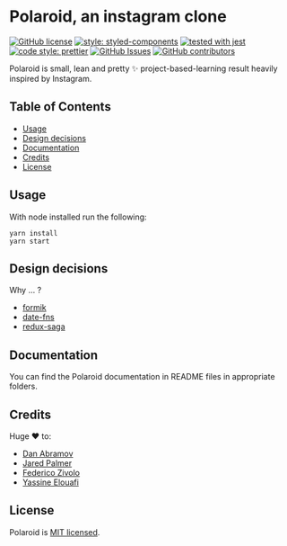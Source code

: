 # Polaroid, an instagram clone

[![GitHub license](https://img.shields.io/badge/license-MIT-blue.svg)](https://github.com/facebook/react/blob/master/LICENSE)
[![style: styled-components](https://img.shields.io/badge/style-%F0%9F%92%85%20styled--components-orange.svg?colorB=daa357&colorA=db748e)](https://github.com/styled-components/styled-components)
[![tested with jest](https://img.shields.io/badge/tested_with-jest-99424f.svg)](https://github.com/facebook/jest)
[![code style: prettier](https://img.shields.io/badge/code_style-prettier-ff69b4.svg)](https://github.com/prettier/prettier)
[![GitHub Issues](https://img.shields.io/github/issues/malcodeman/polaroid-client.svg)](https://github.com/malcodeman/polaroid-client/issues)
[![GitHub contributors](https://img.shields.io/github/contributors/malcodeman/polaroid-client.svg)](https://github.com/malcodeman/polaroid-client)

Polaroid is small, lean and pretty ✨ project-based-learning result heavily inspired by Instagram.

## Table of Contents
- [Usage](#usage)
- [Design decisions](#design-decisions)
- [Documentation](#documentation)
- [Credits](#credits)
- [License](#license)

## Usage

With node installed run the following:

```
yarn install
yarn start
```

## Design decisions

Why ... ?

* [formik](https://github.com/reduxjs/redux/issues/1287#issuecomment-175351978)
* [date-fns](https://github.com/date-fns/date-fns/issues/275#issuecomment-264934189)
* [redux-saga](https://stackoverflow.com/questions/34930735/pros-cons-of-using-redux-saga-with-es6-generators-vs-redux-thunk-with-es2017-asy/34933395#34933395)

## Documentation

You can find the Polaroid documentation in README files in appropriate folders.

## Credits

Huge ❤️ to:

* [Dan Abramov](https://github.com/gaearon)
* [Jared Palmer](https://github.com/jaredpalmer)
* [Federico Zivolo](https://github.com/FezVrasta)
* [Yassine Elouafi](https://github.com/yelouafi)


## License

Polaroid is [MIT licensed](./LICENSE).
